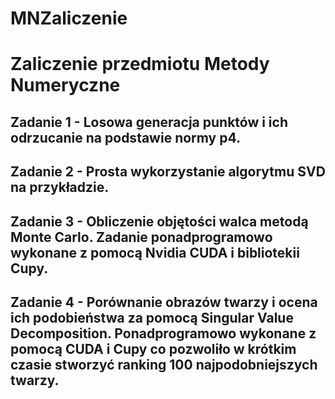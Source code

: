# MNZaliczenie
# Zaliczenie przedmiotu Metody Numeryczne
## Zadanie 1 - Losowa generacja punktów i ich odrzucanie na podstawie normy p4.
## Zadanie 2 - Prosta wykorzystanie algorytmu SVD na przykładzie.
## Zadanie 3 - Obliczenie objętości walca metodą Monte Carlo. Zadanie ponadprogramowo wykonane z pomocą Nvidia CUDA i bibliotekii Cupy.
## Zadanie 4 - Porównanie obrazów twarzy i ocena ich podobieństwa za pomocą Singular Value Decomposition. Ponadprogramowo wykonane z pomocą CUDA i Cupy co pozwoliło w krótkim czasie stworzyć ranking 100 najpodobniejszych twarzy.
